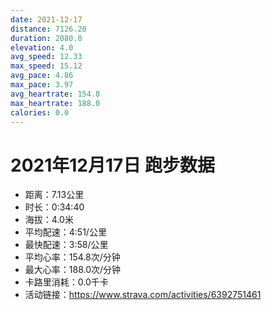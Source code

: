 ```yaml
---
date: 2021-12-17
distance: 7126.20
duration: 2080.0
elevation: 4.0
avg_speed: 12.33
max_speed: 15.12
avg_pace: 4.86
max_pace: 3.97
avg_heartrate: 154.8
max_heartrate: 188.0
calories: 0.0
---
```


# 2021年12月17日 跑步数据

- 距离：7.13公里
- 时长：0:34:40
- 海拔：4.0米
- 平均配速：4:51/公里
- 最快配速：3:58/公里
- 平均心率：154.8次/分钟
- 最大心率：188.0次/分钟
- 卡路里消耗：0.0千卡
- 活动链接：https://www.strava.com/activities/6392751461
